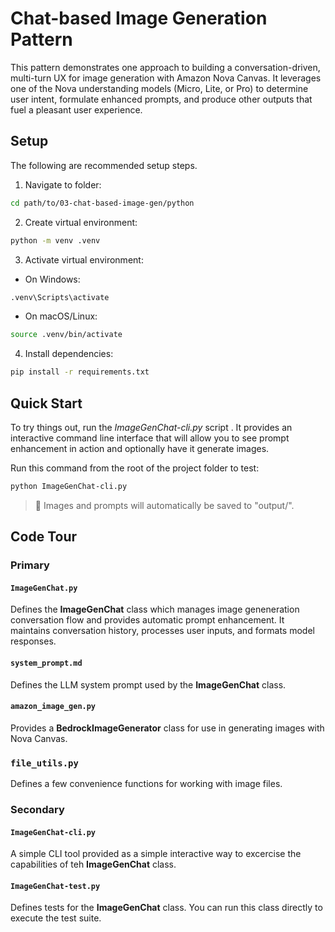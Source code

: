 # Chat-based Image Generation Pattern

This pattern demonstrates one approach to building a conversation-driven, multi-turn UX for image generation with Amazon Nova Canvas. It leverages one of the Nova understanding models (Micro, Lite, or Pro) to determine user intent, formulate enhanced prompts, and produce other outputs that fuel a pleasant user experience.

## Setup

The following are recommended setup steps.

1. Navigate to folder:
```bash
cd path/to/03-chat-based-image-gen/python
```

2. Create virtual environment:
```bash
python -m venv .venv
```

3. Activate virtual environment:
- On Windows:
```bash
.venv\Scripts\activate
```
- On macOS/Linux:
```bash
source .venv/bin/activate
```

4. Install dependencies:
```bash
pip install -r requirements.txt
```



## Quick Start

To try things out, run the *ImageGenChat-cli.py* script . It provides an interactive command line interface that will allow you to see prompt enhancement in action and optionally have it generate images.

Run this command from the root of the project folder to test:

```bash
python ImageGenChat-cli.py
```

> 💾 Images and prompts will automatically be saved to "output/".



## Code Tour

### Primary

#### `ImageGenChat.py`

Defines the **ImageGenChat** class which manages image geneneration conversation flow and provides automatic prompt enhancement. It maintains conversation history, processes user inputs, and formats model responses.

#### `system_prompt.md`

Defines the LLM system prompt used by the **ImageGenChat** class.

#### `amazon_image_gen.py`

Provides a **BedrockImageGenerator** class for use in generating images with Nova Canvas.

### `file_utils.py`

Defines a few convenience functions for working with image files.

### Secondary

#### `ImageGenChat-cli.py`

A simple CLI tool provided as a simple interactive way to excercise the capabilities of teh **ImageGenChat** class.

#### `ImageGenChat-test.py`

Defines tests for the **ImageGenChat** class. You can run this class directly to execute the test suite.
